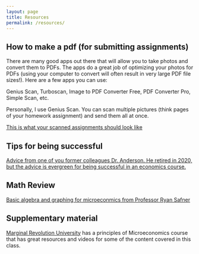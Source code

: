 ```yaml
---
layout: page
title: Resources
permalink: /resources/
---
```


## How to make a pdf (for submitting assignments)
There are many good apps out there that will allow you to take photos and convert them to PDFs. The apps do a great job of optimizing your photos for PDFs (using your computer to convert will often result in very large PDF file sizes!). Here are a few apps you can use: 

Genius Scan, Turboscan, Image to PDF Converter Free, PDF Converter Pro, Simple Scan, etc.

Personally, I use Genius Scan. You can scan multiple pictures (think pages of your homework assignment) and send them all at once. 

[This is what your scanned assignments should look like](/static_files/admin/Scan_Example.pdf)


## Tips for being successful
[Advice from one of you former colleagues Dr. Anderson. He retired in 2020, but the advice is evergreen for being successful in an economics course.](/static_files/admin/Advice_For_Success.pdf)



## Math Review
[Basic algebra and graphing for microeconmics from Professor  Ryan Safner](/static_files/admin/math_review_guide.pdf)


## Supplementary material
[Marginal Revolution University](https://mru.org/principles-economics-microeconomics) has a principles of Microeconomics course that has great resources and videos for some of the content covered in this class. 


